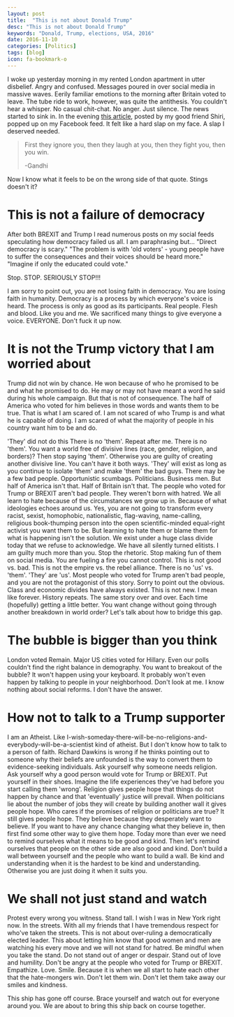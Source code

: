 ```yaml
---
layout: post
title:  "This is not about Donald Trump"
desc: "This is not about Donald Trump"
keywords: "Donald, Trump, elections, USA, 2016"
date: 2016-11-10
categories: [Politics]
tags: [blog]
icon: fa-bookmark-o
---
```


I woke up yesterday morning in my rented London apartment in utter disbelief. Angry and confused. Messages poured in over social media in massive waves. Eerily familiar emotions to the morning after Britain voted to leave. The tube ride to work, however, was quite the antithesis. You couldn't hear a whisper. No casual chit-chat. No anger. Just silence.
The news started to sink in. In the evening [this article](http://www.cracked.com/blog/6-reasons-trumps-rise-that-no-one-talks-about/), posted by my good friend Shiri, popped up on my Facebook feed. It felt like a hard slap on my face. A slap I deserved needed.

> First they ignore you, then they laugh at you, then they fight you, then you win.
> 
> -Gandhi

Now I know what it feels to be on the wrong side of that quote. Stings doesn't it?


# This is not a failure of democracy
After both BREXIT and Trump I read numerous posts on my social feeds speculating how democracy failed us all. I am paraphrasing but...
"Direct democracy is scary."
"The problem is with 'old voters' - young people have to suffer the consequences and their voices should be heard more."
"Imagine if only the educated could vote."

Stop. STOP. SERIOUSLY STOP!!!

I am sorry to point out, you are not losing faith in democracy. You are losing faith in humanity. Democracy is a process by which everyone's voice is heard. The process is only as good as its participants. Real people. Flesh and blood. Like you and me. We sacrificed many things to give everyone a voice. EVERYONE. Don't fuck it up now.


# It is not the Trump victory that I am worried about
Trump did not win by chance. He won because of who he promised to be and what he promised to do. He may or may not have meant a word he said during his whole campaign. But that is not of consequence. The half of America who voted for him believes in those words and wants them to be true. That is what I am scared of. I am not scared of who Trump is and what he is capable of doing. I am scared of what the majority of people in his country want him to be and do.

'They' did not do this
There is no 'them'. Repeat after me. There is no 'them'. You want a world free of divisive lines (race, gender, religion, and borders)? Then stop saying 'them'. Otherwise you are guilty of creating another divisive line. You can't have it both ways. 'They' will exist as long as you continue to isolate 'them' and make 'them' the bad guys.
There may be a few bad people. Opportunistic scumbags. Politicians. Business men. But half of America isn't that. Half of Britain isn't that. The people who voted for Trump or BREXIT aren't bad people. They weren't born with hatred.
We all learn to hate because of the circumstances we grow up in. Because of what ideologies echoes around us. Yes, you are not going to transform every racist, sexist, homophobic, nationalistic, flag-waving, name-calling, religious book-thumping person into the open scientific-minded equal-right activist you want them to be. But learning to hate them or blame them for what is happening isn't the solution. We exist under a huge class divide today that we refuse to acknowledge. We have all silently turned elitists. I am guilty much more than you. Stop the rhetoric. Stop making fun of them on social media. You are fueling a fire you cannot control. This is not good vs. bad. This is not the empire vs. the rebel alliance. There is no 'us' vs. 'them'. 'They' are 'us'. Most people who voted for Trump aren't bad people, and you are not the protagonist of this story. Sorry to point out the obvious.
Class and economic divides have always existed. This is not new. I mean like forever. History repeats. The same story over and over. Each time (hopefully) getting a little better. You want change without going through another breakdown in world order? Let's talk about how to bridge this gap.


# The bubble is bigger than you think
London voted Remain. Major US cities voted for Hillary. Even our polls couldn't find the right balance in demography. You want to breakout of the bubble? It won't happen using your keyboard. It probably won't even happen by talking to people in your neighborhood.
Don't look at me. I know nothing about social reforms. I don't have the answer.


# How not to talk to a Trump supporter
I am an Atheist. Like I-wish-someday-there-will-be-no-religions-and-everybody-will-be-a-scientist kind of atheist. But I don't know how to talk to a person of faith. Richard Dawkins is wrong if he thinks pointing out to someone why their beliefs are unfounded is the way to convert them to evidence-seeking individuals. Ask yourself why someone needs religion. Ask yourself why a good person would vote for Trump or BREXIT. Put yourself in their shoes. Imagine the life experiences they've had before you start calling them 'wrong'. Religion gives people hope that things do not happen by chance and that 'eventually' justice will prevail. When politicians lie about the number of jobs they will create by building another wall it gives people hope. Who cares if the promises of religion or politicians are true? It still gives people hope. They believe because they desperately want to believe. If you want to have any chance changing what they believe in, then first find some other way to give them hope.
Today more than ever we need to remind ourselves what it means to be good and kind. Then let's remind ourselves that people on the other side are also good and kind. Don't build a wall between yourself and the people who want to build a wall. Be kind and understanding when it is the hardest to be kind and understanding. Otherwise you are just doing it when it suits you.


# We shall not just stand and watch
Protest every wrong you witness. Stand tall. I wish I was in New York right now. In the streets. With all my friends that I have tremendous respect for who've taken the streets. This is not about over-ruling a democratically elected leader. This about letting him know that good women and men are watching his every move and we will not stand for hatred.
Be mindful when you take the stand. Do not stand out of anger or despair. Stand out of love and humility. Don't be angry at the people who voted for Trump or BREXIT. Empathize. Love. Smile. Because it is when we all start to hate each other that the hate-mongers win. Don't let them win. Don't let them take away our smiles and kindness.

This ship has gone off course. Brace yourself and watch out for everyone around you. We are about to bring this ship back on course together.